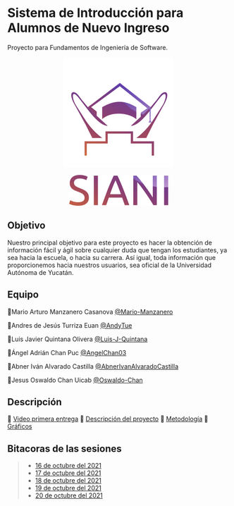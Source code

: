 # Sistema de Introducción para Alumnos de Nuevo Ingreso
Proyecto para Fundamentos de Ingeniería de Software.
<p align="center">
<img src="https://github.com/AndyTue/LIS/blob/main/Imag%C3%A9nes/Imag%C3%A9nes/LOGO%20SIANI_preview_rev_1.png" title="Perfiles aerodinamicos.">
</p>
<p align="center">
<img src="https://github.com/AndyTue/LIS/blob/main/Imag%C3%A9nes/Imag%C3%A9nes/nombre%20siani_preview_rev_1.png" title="Perfiles aerodinamicos.">
</p>

## Objetivo

Nuestro principal objetivo para este proyecto es hacer la obtención de información fácil y ágil sobre cualquier duda que tengan los estudiantes, ya sea hacia la escuela, o hacia su carrera. Así igual, toda información que proporcionemos hacia nuestros usuarios, sea oficial de la Universidad Autónoma de Yucatán.

## Equipo
💎Mario Arturo Manzanero Casanova [@Mario-Manzanero](https://github.com/Mario-Manzanero "Click Aquí")

🔷Andres de Jesús Turriza Euan [@AndyTue](https://github.com/AndyTue "Click Aquí")


🔷Luis Javier Quintana Olivera [@Luis-J-Quintana](https://github.com/AndyTue "Click Aquí") 

🔷Ángel Adrián Chan Puc [@AngelChan03](https://github.com/AngelChan03 "Click Aquí")

🔷Abner Iván Alvarado Castilla [@AbnerIvanAlvaradoCastilla](https://github.com/Luis-J-Quintana "Click Aquí")

🔷Jesus Oswaldo Chan Uicab [@Oswaldo-Chan](https://github.com/Oswaldo-Chan "Click Aquí")
 
## Descripción

🔸 [Video primera entrega](https://github.com/AndyTue/LIS/blob/Primera_entrega/Video/Enlace%20del%20video.md)
🔸 [Descripción del proyecto](https://github.com/AndyTue/LIS/tree/Primera_entrega/Documentación%20del%20proyecto)
🔸 [Metodología](https://github.com/AndyTue/LIS/tree/Primera_entrega/Metodolog%C3%ADa)
🔸 [Gráficos](https://github.com/AndyTue/LIS/tree/Primera_entrega/Gráficas)


## Bitacoras de las sesiones

> - [16 de octubre del 2021](https://github.com/AndyTue/LIS/blob/main/Bit%C3%A1cora%20General/Primera_reuni%C3%B3n.md)
> - [17 de octubre del 2021](https://github.com/AndyTue/LIS/blob/main/Bit%C3%A1cora%20General/Segunda_reuni%C3%B3n.md)
> - [18 de octubre del 2021](https://github.com/AndyTue/LIS/blob/main/Bit%C3%A1cora%20General/Tercera_reuni%C3%B3n.md)
> - [19 de octubre del 2021](https://github.com/AndyTue/LIS/blob/main/Bit%C3%A1cora%20General/Cuarta_reuni%C3%B3n.md)
> - [20 de octubre del 2021](https://github.com/AndyTue/LIS/blob/main/Bit%C3%A1cora%20General/Quinta_Reuni%C3%B3n.md)
